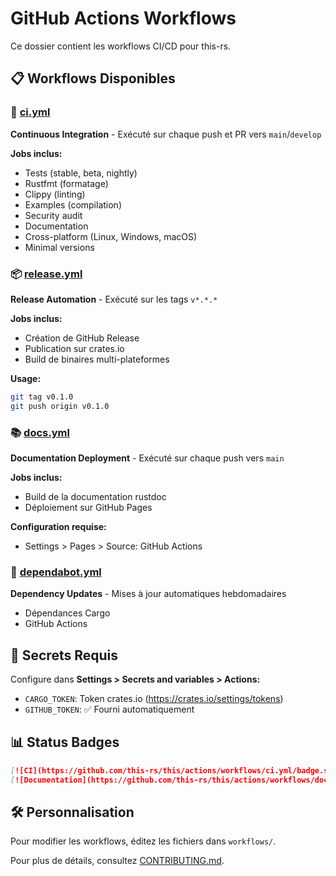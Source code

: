 # GitHub Actions Workflows

Ce dossier contient les workflows CI/CD pour this-rs.

## 📋 Workflows Disponibles

### 🧪 [ci.yml](workflows/ci.yml)
**Continuous Integration** - Exécuté sur chaque push et PR vers `main`/`develop`

**Jobs inclus:**
- Tests (stable, beta, nightly)
- Rustfmt (formatage)
- Clippy (linting)
- Examples (compilation)
- Security audit
- Documentation
- Cross-platform (Linux, Windows, macOS)
- Minimal versions

### 📦 [release.yml](workflows/release.yml)
**Release Automation** - Exécuté sur les tags `v*.*.*`

**Jobs inclus:**
- Création de GitHub Release
- Publication sur crates.io
- Build de binaires multi-plateformes

**Usage:**
```bash
git tag v0.1.0
git push origin v0.1.0
```

### 📚 [docs.yml](workflows/docs.yml)
**Documentation Deployment** - Exécuté sur chaque push vers `main`

**Jobs inclus:**
- Build de la documentation rustdoc
- Déploiement sur GitHub Pages

**Configuration requise:**
- Settings > Pages > Source: GitHub Actions

### 🔄 [dependabot.yml](dependabot.yml)
**Dependency Updates** - Mises à jour automatiques hebdomadaires

- Dépendances Cargo
- GitHub Actions

## 🔑 Secrets Requis

Configure dans **Settings > Secrets and variables > Actions:**

- `CARGO_TOKEN`: Token crates.io (https://crates.io/settings/tokens)
- `GITHUB_TOKEN`: ✅ Fourni automatiquement

## 📊 Status Badges

```markdown
[![CI](https://github.com/this-rs/this/actions/workflows/ci.yml/badge.svg)](https://github.com/this-rs/this/actions/workflows/ci.yml)
[![Documentation](https://github.com/this-rs/this/actions/workflows/docs.yml/badge.svg)](https://github.com/this-rs/this/actions/workflows/docs.yml)
```

## 🛠️ Personnalisation

Pour modifier les workflows, éditez les fichiers dans `workflows/`.

Pour plus de détails, consultez [CONTRIBUTING.md](../CONTRIBUTING.md).
